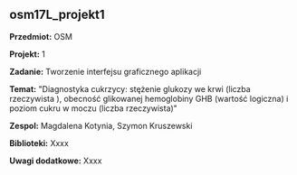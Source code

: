 ## osm17L_projekt1

**Przedmiot:** OSM

**Projekt:** 1

**Zadanie:** Tworzenie interfejsu graficznego aplikacji

**Temat:** "Diagnostyka cukrzycy: stężenie glukozy we krwi (liczba rzeczywista
), obecność glikowanej hemoglobiny GHB (wartość logiczna) i poziom cukru w moczu
(liczba rzeczywista)"

**Zespol:** Magdalena Kotynia, Szymon Kruszewski

**Biblioteki:** Xxxx

**Uwagi dodatkowe:** Xxxx
